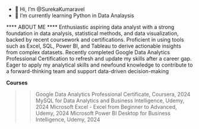 - 👋 Hi, I’m @SurekaKumaravel
- 🌱 I’m currently learning Python in Data Analaysis

****  ABOUT ME ****
  Enthusiastic aspiring data analyst with a strong foundation in data 
analysis, statistical methods, and data visualization, backed by recent 
coursework and certifications. Proficient in using tools such as Excel, 
SQL, Power BI, and Tableau to derive actionable insights from complex 
datasets. Recently completed Google Data Analytics Professional 
Certification to refresh and update my skills after a career gap. Eager 
to apply my analytical skills and newfound knowledge to contribute to 
a forward-thinking team and support data-driven decision-making

**Courses**
>>Google Data Analytics Professional Certificate, Coursera, 2024
>>MySQL for Data Analytics and Business Intelligence, Udemy, 2024
>>Microsoft Excel - Excel from Beginner to Advanced, Udemy, 2024
>>Microsoft Power BI Desktop for Business Intelligence, Udemy, 2024
